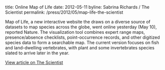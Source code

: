 title: Online Map of Life
date: 2012-05-11
byline: Sabrina Richards / The Scientist
permalink: /press/2012/05/map-life-the-scientist


Map of Life, a new interactive website the draws on a diverse source of datasets to map species across the globe, went online yesterday (May 10), reported Nature. The visualization tool combines expert range maps, presence/absence checklists, point-occurrence records, and other digitized species data to form a searchable map. The current version focuses on fish and land-dwelling vertebrates, with plant and some invertebrates species slated to arrive later in the year.

[View article on The Scientist](http://www.the-scientist.com/?articles.view%252FarticleNo%252F32081%252Ftitle%252FOnline-Map-of-Life%252F=)
